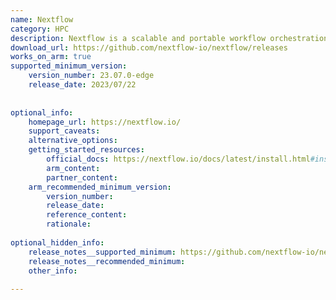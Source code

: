```yaml
---
name: Nextflow
category: HPC
description: Nextflow is a scalable and portable workflow orchestration system that simplifies building parallel and reproducible data pipelines across local, HPC, and cloud environments using a flexible dataflow programming model.
download_url: https://github.com/nextflow-io/nextflow/releases
works_on_arm: true
supported_minimum_version:
    version_number: 23.07.0-edge
    release_date: 2023/07/22
 
 
optional_info:
    homepage_url: https://nextflow.io/
    support_caveats:
    alternative_options:
    getting_started_resources:
        official_docs: https://nextflow.io/docs/latest/install.html#install-page
        arm_content:
        partner_content:
    arm_recommended_minimum_version:
        version_number:
        release_date:
        reference_content:
        rationale:
 
optional_hidden_info:
    release_notes__supported_minimum: https://github.com/nextflow-io/nextflow/releases/tag/v23.07.0-edge
    release_notes__recommended_minimum:
    other_info:
 
---
```


